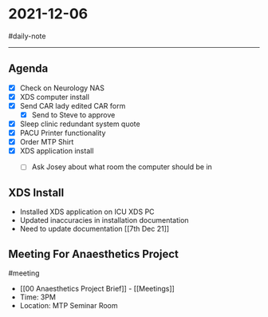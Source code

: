 # 2021-12-06

#daily-note

---

## Agenda
- [x] Check on Neurology NAS 
- [x] XDS computer install
 - [x] Send CAR lady edited CAR form
	- [x] Send to Steve to approve
- [x] Sleep clinic redundant system quote
- [x] PACU Printer functionality
- [x] Order MTP Shirt
- [x] XDS application install
	- [ ] Ask Josey about what room the computer should be in


## XDS Install
- Installed XDS application on ICU XDS PC
- Updated inaccuracies in installation documentation 
- Need to update documentation [[7th Dec 21]]

## Meeting For Anaesthetics Project 
#meeting

- [[00 Anaesthetics Project Brief]] - [[Meetings]]
- Time: 3PM
- Location: MTP Seminar Room